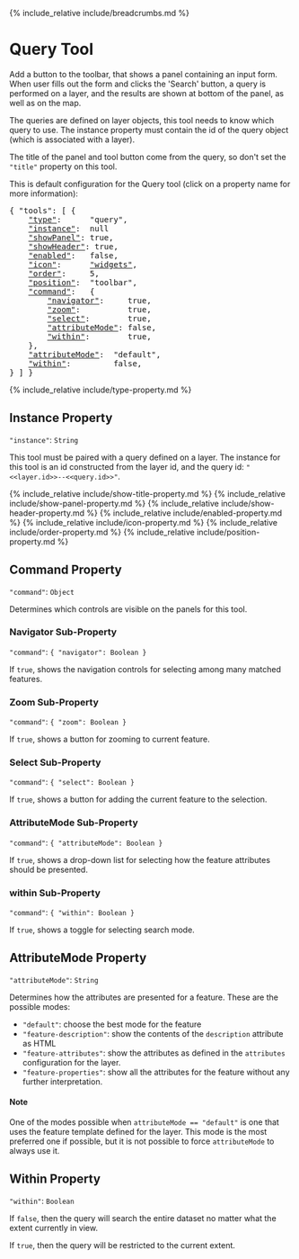 {% include_relative include/breadcrumbs.md %}

# Query Tool

Add a button to the toolbar, that shows a panel containing an input form.
When user fills out the form and clicks the 'Search' button, a query is performed on a layer, and the results are shown at bottom of the panel, as well as on the map.

The queries are defined on layer objects, this tool needs to know which query to use.
The instance property must contain the id of the query object (which is associated with a layer).

The title of the panel and tool button come from the query, so don't set the `"title"` property on this tool.

This is default configuration for the Query tool (click on a property name for more information):
<pre>
{ "tools": [ {
    <a href="#type-property"     >"type"</a>:      "query",
    <a href="#instance-property" >"instance"</a>:  null
    <a href="#showpanel-property">"showPanel"</a>: true,
    <a href="#showheader-property">"showHeader"</a>: true,
    <a href="#enabled-property"  >"enabled"</a>:   false,
    <a href="#icon-property"     >"icon"</a>:      <a href="https://material.io/tools/icons/?icon=help" target="material">"widgets"</a>,
    <a href="#order-property"    >"order"</a>:     5,
    <a href="#position-property" >"position"</a>:  "toolbar",
    <a href="#command-property"  >"command"</a>:   {
        <a href="#navigator-sub-property"       >"navigator"</a>:     true,
        <a href="#zoom-sub-property"            >"zoom"</a>:          true,
        <a href="#select-sub-property"          >"select"</a>:        true,
        <a href="#attributemode-sub-property"   >"attributeMode"</a>: false,
        <a href="#within-sub-property"          >"within"</a>:        true,
    },
    <a href="#attributemode-property"  >"attributeMode"</a>:  "default",
    <a href="#within-property"         >"within"</a>:         false,
} ] }
</pre>

{% include_relative include/type-property.md %}


## Instance Property
`"instance"`: `String`

This tool must be paired with a query defined on a layer.
The instance for this tool is an id constructed from the layer id, and the query id: `"<<layer.id>>--<<query.id>>"`.


{% include_relative include/show-title-property.md %}
{% include_relative include/show-panel-property.md %}
{% include_relative include/show-header-property.md %}
{% include_relative include/enabled-property.md %}
{% include_relative include/icon-property.md %}
{% include_relative include/order-property.md %}
{% include_relative include/position-property.md %}


## Command Property
`"command"`: `Object`

Determines which controls are visible on the panels for this tool.


### Navigator Sub-Property
`"command"`: `{ "navigator": Boolean }`

If `true`, shows the navigation controls for selecting among many matched features.


### Zoom Sub-Property
`"command"`: `{ "zoom": Boolean }`

If `true`, shows a button for zooming to current feature.


### Select Sub-Property
`"command"`: `{ "select": Boolean }`

If `true`, shows a button for adding the current feature to the selection.


### AttributeMode Sub-Property
`"command"`: `{ "attributeMode": Boolean }`

If `true`, shows a drop-down list for selecting how the feature attributes should be presented.


### within Sub-Property
`"command"`: `{ "within": Boolean }`

If `true`, shows a toggle for selecting search mode.


## AttributeMode Property
`"attributeMode"`: `String`

Determines how the attributes are presented for a feature.
These are the possible modes:

- `"default"`: choose the best mode for the feature
- `"feature-description"`: show the contents of the `description` attribute as HTML
- `"feature-attributes"`: show the attributes as defined in the `attributes` configuration for the layer.
- `"feature-properties"`: show all the attributes for the feature without any further interpretation.

#### Note

One of the modes possible when `attributeMode == "default"` is one that uses the feature template defined for the layer.
This mode is the most preferred one if possible, but it is not possible to force `attributeMode` to always use it.


## Within Property
`"within"`: `Boolean`

If `false`, then the query will search the entire dataset no matter what the extent currently in view.

If `true`, then the query will be restricted to the current extent.
